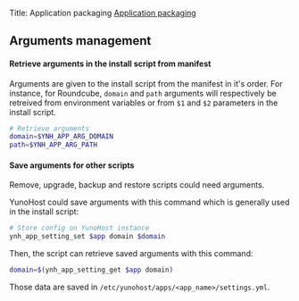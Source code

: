 Title: Application packaging
<a class="btn btn-lg btn-default" href="packaging_apps_en">Application packaging</a>

## Arguments management
#### Retrieve arguments in the install script from manifest
Arguments are given to the install script from the manifest in it's order. For instance, for Roundcube, `domain` and `path` arguments will respectively be retreived from environment variables or from `$1` and `$2` parameters in the install script.

```bash
# Retrieve arguments
domain=$YNH_APP_ARG_DOMAIN
path=$YNH_APP_ARG_PATH
```

#### Save arguments for other scripts
Remove, upgrade, backup and restore scripts could need arguments.

YunoHost could save arguments with this command which is generally used in the install script:
```bash
# Store config on YunoHost instance
ynh_app_setting_set $app domain $domain
```

Then, the script can retrieve saved arguments with this command:
```bash
domain=$(ynh_app_setting_get $app domain)
```

Those data are saved in `/etc/yunohost/apps/<app_name>/settings.yml`.

